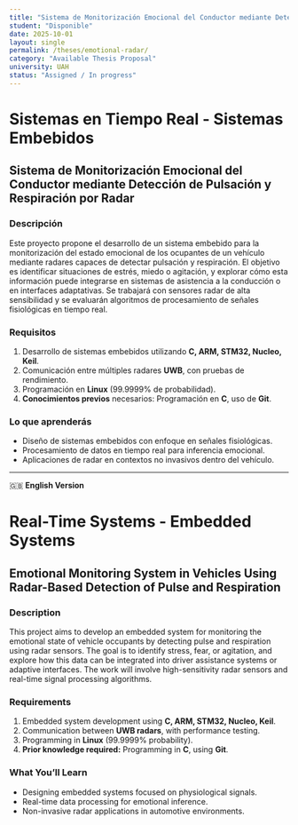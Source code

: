 ```yaml
---
title: "Sistema de Monitorización Emocional del Conductor mediante Detección de Pulsación y Respiración por Radar"
student: "Disponible"
date: 2025-10-01
layout: single
permalink: /theses/emotional-radar/
category: "Available Thesis Proposal"
university: UAH
status: "Assigned / In progress"
---
```


# **Sistemas en Tiempo Real - Sistemas Embebidos**  
## **Sistema de Monitorización Emocional del Conductor mediante Detección de Pulsación y Respiración por Radar**  

### **Descripción**  
Este proyecto propone el desarrollo de un sistema embebido para la monitorización del estado emocional de los ocupantes de un vehículo mediante radares capaces de detectar pulsación y respiración. El objetivo es identificar situaciones de estrés, miedo o agitación, y explorar cómo esta información puede integrarse en sistemas de asistencia a la conducción o en interfaces adaptativas. Se trabajará con sensores radar de alta sensibilidad y se evaluarán algoritmos de procesamiento de señales fisiológicas en tiempo real.

### **Requisitos**  
1. Desarrollo de sistemas embebidos utilizando **C, ARM, STM32, Nucleo, Keil**.  
2. Comunicación entre múltiples radares **UWB**, con pruebas de rendimiento.  
3. Programación en **Linux** (99.9999% de probabilidad).  
4. **Conocimientos previos** necesarios: Programación en **C**, uso de **Git**.  

### **Lo que aprenderás**  
- Diseño de sistemas embebidos con enfoque en señales fisiológicas.  
- Procesamiento de datos en tiempo real para inferencia emocional.  
- Aplicaciones de radar en contextos no invasivos dentro del vehículo.

---

🇬🇧 **English Version**  

# **Real-Time Systems - Embedded Systems**  
## **Emotional Monitoring System in Vehicles Using Radar-Based Detection of Pulse and Respiration**

### **Description**  
This project aims to develop an embedded system for monitoring the emotional state of vehicle occupants by detecting pulse and respiration using radar sensors. The goal is to identify stress, fear, or agitation, and explore how this data can be integrated into driver assistance systems or adaptive interfaces. The work will involve high-sensitivity radar sensors and real-time signal processing algorithms.

### **Requirements**  
1. Embedded system development using **C, ARM, STM32, Nucleo, Keil**.  
2. Communication between **UWB radars**, with performance testing.  
3. Programming in **Linux** (99.9999% probability).  
4. **Prior knowledge required:** Programming in **C**, using **Git**.  

### **What You’ll Learn**  
- Designing embedded systems focused on physiological signals.  
- Real-time data processing for emotional inference.  
- Non-invasive radar applications in automotive environments.
 
